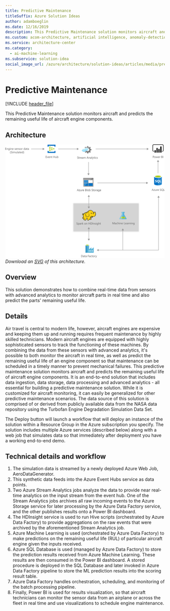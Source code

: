 ```yaml
---
title: Predictive Maintenance
titleSuffix: Azure Solution Ideas
author: adamboeglin
ms.date: 12/16/2019
description: This Predictive Maintenance solution monitors aircraft and predicts the remaining useful life of aircraft engine components.
ms.custom: acom-architecture, artificial intelligence, anomaly-detection, solution architectures, Azure, ai gallery, 'https://azure.microsoft.com/solutions/architecture/predictive-maintenance/'
ms.service: architecture-center
ms.category:
  - ai-machine-learning
ms.subservice: solution-idea
social_image_url: /azure/architecture/solution-ideas/articles/media/predictive-maintenance.png
---
```


# Predictive Maintenance

[!INCLUDE [header_file](../../../includes/sol-idea-header.md)]

This Predictive Maintenance solution monitors aircraft and predicts the remaining useful life of aircraft engine components.

## Architecture

![Architecture diagram](../media/predictive-maintenance.png)
*Download an [SVG](../media/predictive-maintenance.svg) of this architecture.*

## Overview

This solution demonstrates how to combine real-time data from sensors with advanced analytics to monitor aircraft parts in real time and also predict the parts' remaining useful life.

## Details

Air travel is central to modern life, however, aircraft engines are expensive and keeping them up and running requires frequent maintenance by highly skilled technicians. Modern aircraft engines are equipped with highly sophisticated sensors to track the functioning of these machines. By combining the data from these sensors with advanced analytics, it's possible to both monitor the aircraft in real time, as well as predict the remaining useful life of an engine component so that maintenance can be scheduled in a timely manner to prevent mechanical failures. This predictive maintenance solution monitors aircraft and predicts the remaining useful life of aircraft engine components. It is an end-to-end solution that includes data ingestion, data storage, data processing and advanced analytics - all essential for building a predictive maintenance solution. While it is customized for aircraft monitoring, it can easily be generalized for other predictive maintenance scenarios. The data source of this solution is comprised of or derived from publicly available data from the NASA data repository using the Turbofan Engine Degradation Simulation Data Set.

The Deploy button will launch a workflow that will deploy an instance of the solution within a Resource Group in the Azure subscription you specify. The solution includes multiple Azure services (described below) along with a web job that simulates data so that immediately after deployment you have a working end-to-end demo.

## Technical details and workflow

  1. The simulation data is streamed by a newly deployed Azure Web Job, AeroDataGenerator.
  2. This synthetic data feeds into the Azure Event Hubs service as data points.
  3. Two Azure Stream Analytics jobs analyze the data to provide near real-time analytics on the input stream from the event hub. One of the Stream Analytics jobs archives all raw incoming events to the Azure Storage service for later processing by the Azure Data Factory service, and the other publishes results onto a Power BI dashboard.
  4. The HDInsight service is used to run Hive scripts (orchestrated by Azure Data Factory) to provide aggregations on the raw events that were archived by the aforementioned Stream Analytics job.
  5. Azure Machine Learning is used (orchestrated by Azure Data Factory) to make predictions on the remaining useful life (RUL) of particular aircraft engine given the inputs received.
  6. Azure SQL Database is used (managed by Azure Data Factory) to store the prediction results received from Azure Machine Learning. These results are then consumed in the Power BI dashboard. A stored procedure is deployed in the SQL Database and later invoked in Azure Data Factory pipeline to store the ML prediction results into the scoring result table.
  7. Azure Data Factory handles orchestration, scheduling, and monitoring of the batch processing pipeline.
  8. Finally, Power BI is used for results visualization, so that aircraft technicians can monitor the sensor data from an airplane or across the fleet in real time and use visualizations to schedule engine maintenance.
